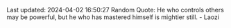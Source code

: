 Last updated: 2024-04-02 16:50:27
Random Quote: He who controls others may be powerful, but he who has mastered himself is mightier still. - Laozi